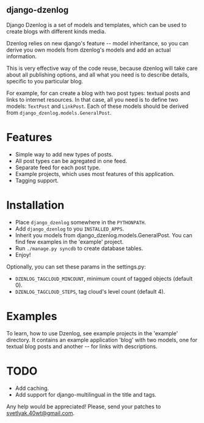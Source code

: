 django-dzenlog
--------------

Django Dzenlog is a set of models and templates, which can be
used to create blogs with different kinds media.

Dzenlog relies on new django's feature -- model inheritance,
so you can derive you own models from dzenlog's models and
add an actual information.

This is very effective way of the code reuse, because dzenlog
will take care about all publishing options, and all what you
need is to describe details, specific to you particular blog.

For example, for can create a blog with two post types: textual
posts and links to internet resources. In that case, all you need
is to define two models: `TextPost` and `LinkPost`. Each of these
models should be derived from `django_dzenlog.models.GeneralPost`.

Features
========

* Simple way to add new types of posts.
* All post types can be agregated in one feed.
* Separate feed for each post type.
* Example projects, which uses most features of this application.
* Tagging support.

Installation
============

* Place `django_dzenlog` somewhere in the `PYTHONPATH`.
* Add `django_dzenlog` to you `INSTALLED_APPS`.
* Inherit you models from django_dzenlog.models.GeneralPost.
  You can find few examples in the 'example' project.
* Run `./manage.py syncdb` to create database tables.
* Enjoy!

Optionally, you can set these params in the settings.py:

* `DZENLOG_TAGCLOUD_MINCOUNT`, minimum count of tagged objects (default 0).
* `DZENLOG_TAGCLOUD_STEPS`, tag cloud's level count (default 4).

Examples
========

To learn, how to use Dzenlog, see example projects in the 'example'
directory. It contains an example application 'blog' with two
models, one for textual blog posts and another -- for links with
descriptions.

TODO
====

* Add caching.
* Add support for django-multilingual in the title and tags.

Any help would be appreciated! Please, send your patches to svetlyak.40wt@gmail.com.
